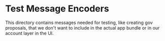 # Test Message Encoders

This directory contains messages needed for testing, like creating gov proposals, that we don't want to include in the actual app bundle or in our account layer in the UI.
